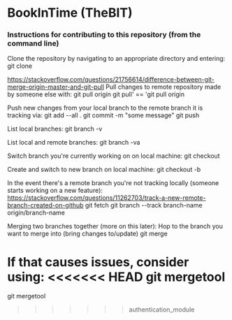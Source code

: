 # BookInTime (TheBIT)

### Instructions for contributing to this repository (from the command line)
Clone the repository by navigating to an appropriate directory and entering:
git clone <link copied from website>

https://stackoverflow.com/questions/21756614/difference-between-git-merge-origin-master-and-git-pull
Pull changes to remote repository made by someone else with:
git pull origin <branch-name>
git pull' == 'git pull origin <current local branch>


Push new changes from your local branch to the remote branch it is tracking via:
git add --all .
git commit -m "some message"
git push

List local branches:
git branch -v

List local and remote branches:
git branch -va

Switch branch you're currently working on on local machine:
git checkout <branch-name>

Create and switch to new branch on local machine:
git checkout -b <branch-name>

In the event there's a remote branch you're not tracking locally (someone starts working on a new feature):
https://stackoverflow.com/questions/11262703/track-a-new-remote-branch-created-on-github
git fetch
git branch --track branch-name origin/branch-name


Merging two branches together (more on this later):
Hop to the branch you want to merge into (bring changes to/update)
git merge <other-branch-name>

If that causes issues, consider using:
<<<<<<< HEAD
git mergetool
=======
git mergetool
>>>>>>> authentication_module
